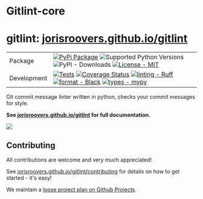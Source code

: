 # Gitlint-core

# gitlint: [jorisroovers.github.io/gitlint](https://jorisroovers.github.io/gitlint/) #
|             |                                                                                                                                                                                                                                                                                                                                                                                                                                                                                                                                                                                                                                                                                                                                                                     |
| ----------- | ------------------------------------------------------------------------------------------------------------------------------------------------------------------------------------------------------------------------------------------------------------------------------------------------------------------------------------------------------------------------------------------------------------------------------------------------------------------------------------------------------------------------------------------------------------------------------------------------------------------------------------------------------------------------------------------------------------------------------------------------------------------- |
| Package     | [![PyPi Package](https://img.shields.io/pypi/v/gitlint)](https://pypi.python.org/pypi/gitlint-core) ![Supported Python Versions](https://img.shields.io/pypi/pyversions/gitlint-core.svg) ![PyPI - Downloads](https://img.shields.io/pypi/dm/gitlint-core) [![License - MIT](https://img.shields.io/badge/license-MIT-9400d3.svg)](https://spdx.org/licenses/)                                                                                                                                                                                                                                                                                                                                                                                                                     |
| Development | [![Tests](https://github.com/jorisroovers/gitlint/workflows/Tests%20and%20Checks/badge.svg)](https://github.com/jorisroovers/gitlint/actions?query=workflow%3A%22Tests+and+Checks%22) [![Coverage Status](https://coveralls.io/repos/github/jorisroovers/gitlint/badge.svg?branch=fix-coveralls)](https://coveralls.io/github/jorisroovers/gitlint?branch=fix-coveralls) [![linting - Ruff](https://img.shields.io/endpoint?url=https://raw.githubusercontent.com/charliermarsh/ruff/main/assets/badge/v0.json)](https://github.com/charliermarsh/ruff) [![format - Black](https://img.shields.io/badge/format-black-000000.svg)](https://github.com/psf/black) [![types - mypy](https://img.shields.io/badge/types-mypy-blue.svg)](https://github.com/python/mypy) |

Git commit message linter written in python, checks your commit messages for style.

**See [jorisroovers.github.io/gitlint](https://jorisroovers.github.io/gitlint/) for full documentation.**

<a href="https://jorisroovers.github.io/gitlint/" target="_blank">
<img src="https://raw.githubusercontent.com/jorisroovers/gitlint/main/docs/images/readme-gitlint.png" />
</a>

## Contributing
All contributions are welcome and very much appreciated!

See [jorisroovers.github.io/gitlint/contributing](https://jorisroovers.github.io/gitlint/contributing) for details on
how to get started - it's easy!

We maintain a [loose project plan on Github Projects](https://github.com/users/jorisroovers/projects/1/views/1).
